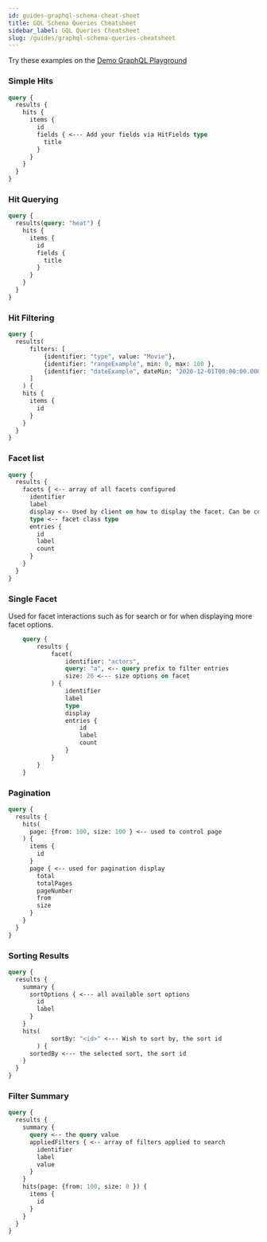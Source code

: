 ```yaml
---
id: guides-graphql-schema-cheat-sheet
title: GQL Schema Queries Cheatsheet 
sidebar_label: GQL Queries Cheatsheet
slug: /guides/graphql-schema-queries-cheatsheet
---
```


Try these examples on the [Demo GraphQL Playground](https://demo.searchkit.co/api/graphql)


### Simple Hits

```graphql
query {
  results {
    hits {
      items {
        id
        fields { <--- Add your fields via HitFields type
          title
        }
      }
    }
  }
}
```

### Hit Querying

```graphql
query {
  results(query: "heat") {
    hits {
      items {
        id
        fields {
          title
        }
      }
    }
  }
}
```

### Hit Filtering

```graphql
query {
  results(
	  filters: [
		  {identifier: "type", value: "Movie"},
		  {identifier: "rangeExample", min: 0, max: 100 },
		  {identifier: "dateExample", dateMin: "2020-12-01T00:00:00.000Z", dateMax: "2020-12-11T00:00:00.000Z" }
	  ] 
	) {
    hits {
      items {
        id
      }
    }
  }
}
```

### Facet list
```graphql
query {
  results {
    facets { <-- array of all facets configured
      identifier 
      label
      display <-- Used by client on how to display the facet. Can be configured in Facet configuration
      type <-- facet class type
      entries {
        id
        label
        count
      }
    }
  }
}
```

### Single Facet
Used for facet interactions such as for search or for when displaying more facet options. 
```graphql
	query {
		results {
			facet(
				identifier: "actors",
				query: "a", <-- query prefix to filter entries
				size: 20 <--- size options on facet
			) {
				identifier
				label
				type
				display
				entries {
					id
					label
					count
				}
			}
		}
	}
```

### Pagination
```graphql
query {
  results {
    hits(
      page: {from: 100, size: 100 } <-- used to control page
    ) {
      items {
        id
      }
      page { <-- used for pagination display
        total
        totalPages
        pageNumber
        from
        size
      }
    }
  }
}
```

### Sorting Results
```graphql
query {
  results {
    summary {
      sortOptions { <--- all available sort options
        id
        label
      }
    }
    hits(
			sortBy: "<id>" <--- Wish to sort by, the sort id
		) {
      sortedBy <--- the selected sort, the sort id 
    }
  }
}
```

### Filter Summary

```graphql
query {
  results {
    summary {
      query <-- the query value
      appliedFilters { <-- array of filters applied to search
        identifier
        label
        value
      }
    }
    hits(page: {from: 100, size: 0 }) {
      items {
        id
      }
    }
  }
}
```

